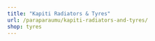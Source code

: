 ```yaml
---
title: "Kapiti Radiators & Tyres"
url: /paraparaumu/kapiti-radiators-and-tyres/
shop: tyres
---
```

